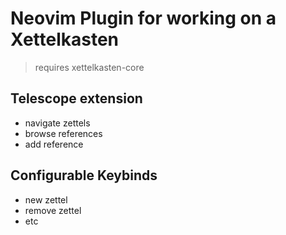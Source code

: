 # Neovim Plugin for working on a Xettelkasten

 > requires xettelkasten-core

## Telescope extension

- navigate zettels
- browse references
- add reference

## Configurable Keybinds
- new zettel
- remove zettel
- etc
